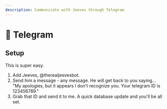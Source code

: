 ```yaml
---
description: Communicate with Jeeves through Telegram
---
```


# 📱 Telegram

## Setup

This is super easy.&#x20;

1. Add Jeeves, @therealjeevesbot.
2. Send him a message - any message. He will get back to you saying... "My apologies, but it appears I don't recognize you. Your telegram ID is 123456789."
3. Grab that ID and send it to me. A quick database update and you'll be all set.
